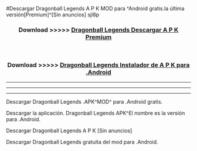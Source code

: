 #Descargar Dragonball Legends  A P K MOD para ^Android gratis.la última versión[Premium]^[Sin anuncios] sjl8p



<div align="center">
<h3>Download >>>>> <a href="https://es-web.web.app/?es= ${title}">Dragonball Legends  Descargar A P K Premium</a></h3><br>

<h3>Download >>>>> <a href="https://es-web.web.app/?es= ${title}">Dragonball Legends  Instalador de A P K para .Android</a></h3>
</div>


----------------------------------------------------------

----------------------------------------------------------

----------------------------------------------------------

Descargar Dragonball Legends  .APK^MOD^ para .Android gratis.

Descargar la aplicación. Dragonball Legends  APK^El nombre es la versión para .Android.

Descargar Dragonball Legends  A P K [Sin anuncios]

Descargar Dragonball Legends  gratuita del mod para .Android.